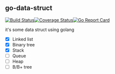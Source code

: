 ## go-data-struct
[![Build Status](https://travis-ci.org/HaoKunT/go-data-struct.svg?branch=master)](https://travis-ci.org/HaoKunT/go-data-struct)[![Coverage Status](https://coveralls.io/repos/github/HaoKunT/go-data-struct/badge.svg?branch=master)](https://coveralls.io/github/HaoKunT/go-data-struct?branch=master)[![Go Report Card](https://goreportcard.com/badge/github.com/haokunt/go-data-struct)](https://goreportcard.com/report/github.com/haokunt/go-data-struct)

it's some data struct using golang

- [x] Linked list
- [x] Binary tree
- [x] Stack
- [ ] Queue
- [ ] Heap
- [ ] B/B+ tree
